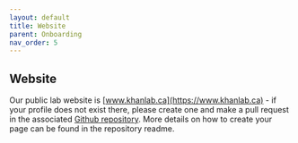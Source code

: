 ```yaml
---
layout: default
title: Website
parent: Onboarding
nav_order: 5
---
```


## Website
Our public lab website is [www.khanlab.ca](https://www.khanlab.ca) - if your 
profile does not exist there, please create one and make a pull request in the
associated [Github repository](https://github.com/khanlab/khanlab.github.io). 
More details on how to create your page can be found in the repository readme.
